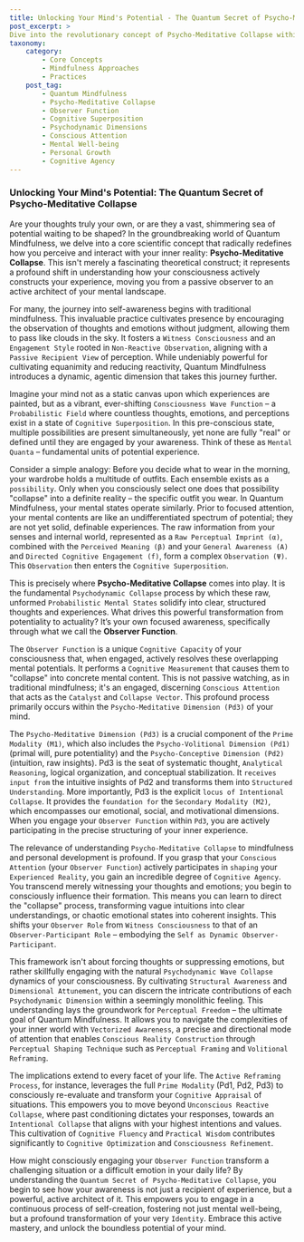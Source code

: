 ```yaml
---
title: Unlocking Your Mind's Potential - The Quantum Secret of Psycho-Meditative Collapse
post_excerpt: >
Dive into the revolutionary concept of Psycho-Meditative Collapse within the Quantum Mindfulness framework, revealing how your conscious attention actively shapes your inner reality. Unlike traditional mindfulness, this approach empowers you to move beyond passive observation, transforming potential thoughts and emotions into clear, defined experiences through the intentional engagement of your mind's inherent "Observer Function." Discover how this profound understanding leads to greater cognitive agency and unlocks your mind's true potential for self-mastery and reality construction.
taxonomy:
    category:
        - Core Concepts
        - Mindfulness Approaches
        - Practices
    post_tag:
        - Quantum Mindfulness
        - Psycho-Meditative Collapse
        - Observer Function
        - Cognitive Superposition
        - Psychodynamic Dimensions
        - Conscious Attention
        - Mental Well-being
        - Personal Growth
        - Cognitive Agency
---
```

### Unlocking Your Mind's Potential: The Quantum Secret of Psycho-Meditative Collapse

Are your thoughts truly your own, or are they a vast, shimmering sea of potential waiting to be shaped? In the groundbreaking world of Quantum Mindfulness, we delve into a core scientific concept that radically redefines how you perceive and interact with your inner reality: **Psycho-Meditative Collapse**. This isn't merely a fascinating theoretical construct; it represents a profound shift in understanding how your consciousness actively constructs your experience, moving you from a passive observer to an active architect of your mental landscape.

For many, the journey into self-awareness begins with traditional mindfulness. This invaluable practice cultivates presence by encouraging the observation of thoughts and emotions without judgment, allowing them to pass like clouds in the sky. It fosters a `Witness Consciousness` and an `Engagement Style` rooted in `Non-Reactive Observation`, aligning with a `Passive Recipient View` of perception. While undeniably powerful for cultivating equanimity and reducing reactivity, Quantum Mindfulness introduces a dynamic, agentic dimension that takes this journey further.

Imagine your mind not as a static canvas upon which experiences are painted, but as a vibrant, ever-shifting `Consciousness Wave Function` – a `Probabilistic Field` where countless thoughts, emotions, and perceptions exist in a state of `Cognitive Superposition`. In this pre-conscious state, multiple possibilities are present simultaneously, yet none are fully "real" or defined until they are engaged by your awareness. Think of these as `Mental Quanta` – fundamental units of potential experience.

Consider a simple analogy: Before you decide what to wear in the morning, your wardrobe holds a multitude of outfits. Each ensemble exists as a `possibility`. Only when you consciously select one does that possibility "collapse" into a definite reality – the specific outfit you wear. In Quantum Mindfulness, your mental states operate similarly. Prior to focused attention, your mental contents are like an undifferentiated spectrum of potential; they are not yet solid, definable experiences. The raw information from your senses and internal world, represented as a `Raw Perceptual Imprint (α)`, combined with the `Perceived Meaning (β)` and your `General Awareness (A)` and `Directed Cognitive Engagement (f)`, form a complex `Observation (Ψ)`. This `Observation` then enters the `Cognitive Superposition`.

This is precisely where **Psycho-Meditative Collapse** comes into play. It is the fundamental `Psychodynamic Collapse` process by which these raw, unformed `Probabilistic Mental States` solidify into clear, structured thoughts and experiences. What drives this powerful transformation from potentiality to actuality? It’s your own focused awareness, specifically through what we call the **Observer Function**.

The `Observer Function` is a unique `Cognitive Capacity` of your consciousness that, when engaged, actively resolves these overlapping mental potentials. It performs a `Cognitive Measurement` that causes them to "collapse" into concrete mental content. This is not passive watching, as in traditional mindfulness; it's an engaged, discerning `Conscious Attention` that acts as the `Catalyst` and `Collapse Vector`. This profound process primarily occurs within the `Psycho-Meditative Dimension (Pd3)` of your mind.

The `Psycho-Meditative Dimension (Pd3)` is a crucial component of the `Prime Modality (M1)`, which also includes the `Psycho-Volitional Dimension (Pd1)` (primal will, pure potentiality) and the `Psycho-Conceptive Dimension (Pd2)` (intuition, raw insights). Pd3 is the seat of systematic thought, `Analytical Reasoning`, logical organization, and conceptual stabilization. It `receives input from` the intuitive insights of Pd2 and transforms them into `Structured Understanding`. More importantly, Pd3 is the explicit `locus of Intentional Collapse`. It provides the `foundation for` the `Secondary Modality (M2)`, which encompasses our emotional, social, and motivational dimensions. When you engage your `Observer Function` within `Pd3`, you are actively participating in the precise structuring of your inner experience.

The relevance of understanding `Psycho-Meditative Collapse` to mindfulness and personal development is profound. If you grasp that your `Conscious Attention` (your `Observer Function`) actively participates in `shaping` your `Experienced Reality`, you gain an incredible degree of `Cognitive Agency`. You transcend merely witnessing your thoughts and emotions; you begin to consciously influence their formation. This means you can learn to direct the "collapse" process, transforming vague intuitions into clear understandings, or chaotic emotional states into coherent insights. This shifts your `Observer Role` from `Witness Consciousness` to that of an `Observer-Participant Role` – embodying the `Self as Dynamic Observer-Participant`.

This framework isn't about forcing thoughts or suppressing emotions, but rather skillfully engaging with the natural `Psychodynamic Wave Collapse` dynamics of your consciousness. By cultivating `Structural Awareness` and `Dimensional Attunement`, you can discern the intricate contributions of each `Psychodynamic Dimension` within a seemingly monolithic feeling. This understanding lays the groundwork for `Perceptual Freedom` – the ultimate goal of Quantum Mindfulness. It allows you to navigate the complexities of your inner world with `Vectorized Awareness`, a precise and directional mode of attention that enables `Conscious Reality Construction` through `Perceptual Shaping Technique` such as `Perceptual Framing` and `Volitional Reframing`.

The implications extend to every facet of your life. The `Active Reframing Process`, for instance, leverages the full `Prime Modality` (Pd1, Pd2, Pd3) to consciously re-evaluate and transform your `Cognitive Appraisal` of situations. This empowers you to move beyond `Unconscious Reactive Collapse`, where past conditioning dictates your responses, towards an `Intentional Collapse` that aligns with your highest intentions and values. This cultivation of `Cognitive Fluency` and `Practical Wisdom` contributes significantly to `Cognitive Optimization` and `Consciousness Refinement`.

How might consciously engaging your `Observer Function` transform a challenging situation or a difficult emotion in your daily life? By understanding the `Quantum Secret of Psycho-Meditative Collapse`, you begin to see how your awareness is not just a recipient of experience, but a powerful, active architect of it. This empowers you to engage in a continuous process of self-creation, fostering not just mental well-being, but a profound transformation of your very `Identity`. Embrace this active mastery, and unlock the boundless potential of your mind.